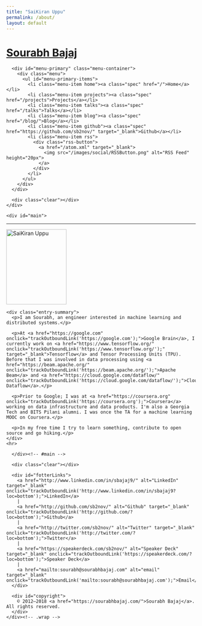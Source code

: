```yaml
---
title: "SaiKiran Uppu"
permalink: /about/
layout: default
---
```



<div id="container">
    <div class="wrap">
    <div id="header">
      <div id="branding">
        <h1 id="site-title">
          <a href="/" title="SaiKiran Uppu" rel="Home">Sourabh Bajaj</a>
        </h1>
      </div>

      <div id="menu-primary" class="menu-container">
        <div class="menu">
          <ul id="menu-primary-items">
            <li class="menu-item home"><a class="spec" href="/">Home</a></li>
            <li class="menu-item projects"><a class="spec" href="/projects">Projects</a></li>
            <li class="menu-item talks"><a class="spec" href="/talks">Talks</a></li>
            <li class="menu-item blog"><a class="spec" href="/blog/">Blog</a></li>
            <li class="menu-item github"><a class="spec" href="https://github.com/sb2nov/" target="_blank">Github</a></li>
            <li class="menu-item rss">
              <div class="rss-button">
                <a href="/atom.xml" target="_blank">
                  <img src="/images/social/RSSButton.png" alt="RSS Feed" height="20px">
                </a>
              </div>
            </li>
          </ul>
        </div>
      </div>

      <div class="clear"></div>
    </div>

    <div id="main">


<div id="content">
  <div class="hfeed">
  <hr>
  <div class="hentry post no-border">
    <img src="/images/contents/NN.png" alt="SaiKiran Uppu" class="archive-thumbnail home-thumbnail" width="160" height="200">

    <div class="entry-summary">
      <p>I am Sourabh, an engineer interested in machine learning and distributed systems.</p>

      <p>At <a href="https://google.com" onclick="trackOutboundLink('https://google.com');">Google Brain</a>, I currently work on <a href="https://www.tensorflow.org/" onclick="trackOutboundLink('https://www.tensorflow.org/');" target="_blank">Tensorflow</a> and Tensor Processing Units (TPU). Before that I was involved in data processing using <a href="https://beam.apache.org/" onclick="trackOutboundLink('https://beam.apache.org/');">Apache Beam</a> and <a href="https://cloud.google.com/dataflow/" onclick="trackOutboundLink('https://cloud.google.com/dataflow/');">Cloud Dataflow</a>.</p>

      <p>Prior to Google; I was at <a href="https://coursera.org" onclick="trackOutboundLink('https://coursera.org');">Coursera</a> working on data infrastructure and data products. I'm also a Georgia Tech and BITS Pilani alumni. I was once the TA for a machine learning MOOC on Coursera.</p>

      <p>In my free time I try to learn something, contribute to open source and go hiking.</p>
    </div>
    <hr>
  </div>
</div>

</div><!-- #content -->

      </div><!-- #main -->

      <div class="clear"></div>

      <div id="fotterLinks">
        <a href="http://www.linkedin.com/in/sbajaj9/" alt="LinkedIn" target="_blank" onclick="trackOutboundLink('http://www.linkedin.com/in/sbajaj9?loc=bottom');">LinkedIn</a>
        |
        <a href="http://github.com/sb2nov/" alt="Github" target="_blank" onclick="trackOutboundLink('http://github.com/?loc=bottom');">Github</a>
        |
        <a href="http://twitter.com/sb2nov/" alt="Twitter" target="_blank" onclick="trackOutboundLink('http://twitter.com/?loc=bottom');">Twitter</a>
        |
        <a href="https://speakerdeck.com/sb2nov/" alt="Speaker Deck" target="_blank" onclick="trackOutboundLink('https://speakerdeck.com/?loc=bottom');">Speaker Deck</a>
        |
        <a href="mailto:sourabh@sourabhbajaj.com" alt="email" target="_blank" onclick="trackOutboundLink('mailto:sourabh@sourabhbajaj.com');">Email</a>
      </div>

      <div id="copyright">
        © 2012–2018 <a href="https://sourabhbajaj.com/">Sourabh Bajaj</a>. All rights reserved.
      </div>
    </div><!-- .wrap -->
  </div>
